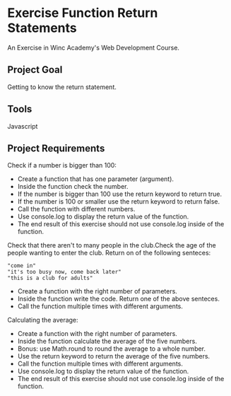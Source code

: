# Exercise Function Return Statements
An Exercise in Winc Academy's Web Development Course.

## Project Goal
Getting to know the return statement.

## Tools
Javascript

## Project Requirements
Check if a number is bigger than 100:
* Create a function that has one parameter (argument).
* Inside the function check the number.
* If the number is bigger than 100 use the return keyword to return true.
* If the number is 100 or smaller use the return keyword to return false.
* Call the function with different numbers.
* Use console.log to display the return value of the function.
* The end result of this exercise should not use console.log inside of the function.

Check that there aren't to many people in the club.Check the age of the people wanting to enter the club. Return on of the following senteces:

```
"come in"
"it's too busy now, come back later"
"this is a club for adults"
```

* Create a function with the right number of parameters.
* Inside the function write the code. Return one of the above senteces.
* Call the function multiple times with different arguments.

Calculating the average:
* Create a function with the right number of parameters.
* Inside the function calculate the average of the five numbers.
* Bonus: use Math.round to round the average to a whole number.
* Use the return keyword to return the average of the five numbers.
* Call the function multiple times with different arguments.
* Use console.log to display the return value of the function.
* The end result of this exercise should not use console.log inside of the function.

